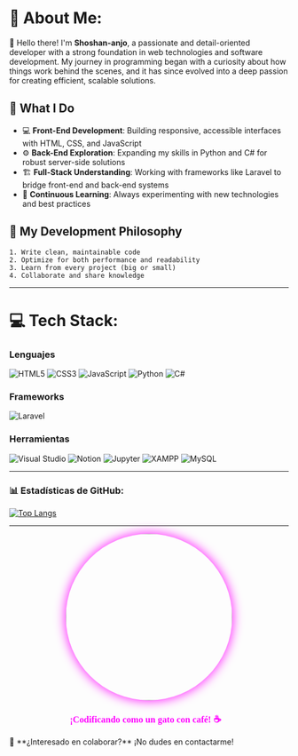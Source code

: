 # 💫 About Me:
👋 Hello there! I'm **Shoshan-anjo**, a passionate and detail-oriented developer with a strong foundation in web technologies and software development. My journey in programming began with a curiosity about how things work behind the scenes, and it has since evolved into a deep passion for creating efficient, scalable solutions.

## 🔧 What I Do
- 💻 **Front-End Development**: Building responsive, accessible interfaces with HTML, CSS, and JavaScript
- ⚙️ **Back-End Exploration**: Expanding my skills in Python and C# for robust server-side solutions
- 🏗️ **Full-Stack Understanding**: Working with frameworks like Laravel to bridge front-end and back-end systems
- 🧪 **Continuous Learning**: Always experimenting with new technologies and best practices

## 🚀 My Development Philosophy
```
1. Write clean, maintainable code
2. Optimize for both performance and readability
3. Learn from every project (big or small)
4. Collaborate and share knowledge
```
---

# 💻 Tech Stack:
### **Lenguajes**  
![HTML5](https://img.shields.io/badge/html5-%23E34F26.svg?style=for-the-badge&logo=html5&logoColor=white)  ![CSS3](https://img.shields.io/badge/css3-%231572B6.svg?style=for-the-badge&logo=css3&logoColor=white)  ![JavaScript](https://img.shields.io/badge/javascript-%23323330.svg?style=for-the-badge&logo=javascript&logoColor=%23F7DF1E)  ![Python](https://img.shields.io/badge/python-%233776AB.svg?style=for-the-badge&logo=python&logoColor=white)  ![C#](https://img.shields.io/badge/c%23-%23239120.svg?style=for-the-badge&logo=csharp&logoColor=white)  

### **Frameworks**  
![Laravel](https://img.shields.io/badge/laravel-%23FF2D20.svg?style=for-the-badge&logo=laravel&logoColor=white)  

### **Herramientas**  
![Visual Studio](https://img.shields.io/badge/Visual%20Studio-5C2D91.svg?style=for-the-badge&logo=visual-studio&logoColor=white)  ![Notion](https://img.shields.io/badge/Notion-%23000000.svg?style=for-the-badge&logo=notion&logoColor=white)  ![Jupyter](https://img.shields.io/badge/JupyterLab-%23F37626.svg?style=for-the-badge&logo=jupyter&logoColor=white)  ![XAMPP](https://img.shields.io/badge/XAMPP-%23FB7A24.svg?style=for-the-badge&logo=xampp&logoColor=white)  ![MySQL](https://img.shields.io/badge/mysql-%2300f.svg?style=for-the-badge&logo=mysql&logoColor=white)  

---

### 📊 Estadísticas de GitHub:  
[![Top Langs](https://github-readme-stats.vercel.app/api/top-langs/?username=Shoshan-anjo&layout=compact&theme=tokyonight)](https://github.com/Shoshan-anjo)  

---
<div align="center">
  <img src="https://media.giphy.com/media/v1.Y2lkPTc5MGI3NjExcW5xY3V5ZzF6d2V6dWJtY2R4Z2J6ZHV4b2VtY3BmeGJ5eGZ5eCZlcD12MV9pbnRlcm5hbF9naWZfYnlfaWQmY3Q9Zw/JIX9t2j0ZTN9S/giphy.gif" width="300" style="border-radius: 50%; box-shadow: 0 0 20px #ff00ff;">
  <br>
  <h3 style="color: #ff00ff; font-family: 'Comic Sans MS';">¡Codificando como un gato con café! ☕🐾</h3>
</div>
🔹 **¿Interesado en colaborar?** ¡No dudes en contactarme!
